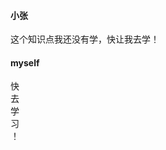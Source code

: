 <!-- chat:start -->

#### **小张**

这个知识点我还没有学，快让我去学！

#### **myself**

快<br>去<br>学<br>习<br>！

<!-- chat:end -->

<!-- chat:end -->
